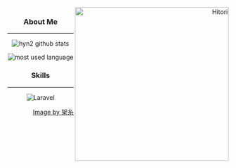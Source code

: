<div class="image" align="right">
  <img align="right" width="350" alt="Hitori" src="https://pbs.twimg.com/media/FlDaH2LaEAY1NlM?format=jpg&name=large"/>
</div>

<div align="center">
  <h3>About Me</h3>

  ---
  
  ![hyn2 github stats](https://github-readme-stats.vercel.app/api?username=hyn2&show_icons=true&theme=dark&card_width=10px)

  ![most used language](https://github-readme-stats.vercel.app/api/top-langs/?username=hyn2&hide=scss,css,html&layout=compact&theme=material-palenight&hide_border=true&bg_color=000000&icon_color=E3E3E3A8&text_color=fff&title_color=fff&count_private=true&langs_count=30&card_width=440)

  <h3>Skills</h3>

  ---

  ![Laravel](https://skillicons.dev/icons?i=laravel&theme=dark)
</div>
  <div align="right">
    <a href="https://twitter.com/k4itoh">Image by 架糸</a>
  </div>


  
